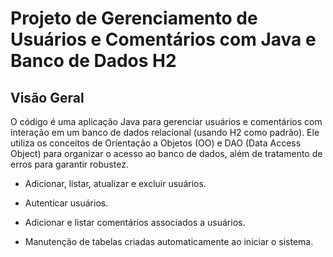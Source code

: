 # Projeto de Gerenciamento de Usuários e Comentários com Java e Banco de Dados H2

## Visão Geral
O código é uma aplicação Java para gerenciar usuários e comentários com interação em um banco de dados relacional (usando H2 como padrão). Ele utiliza os conceitos de Orientação a Objetos (OO) e DAO (Data Access Object) para organizar o acesso ao banco de dados, além de tratamento de erros para garantir robustez.

- Adicionar, listar, atualizar e excluir usuários.

- Autenticar usuários.

- Adicionar e listar comentários associados a usuários.

- Manutenção de tabelas criadas automaticamente ao iniciar o sistema.
